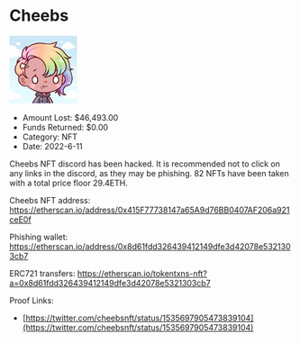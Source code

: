 # Cheebs
![Cheebs](/rektimages/Cheebs.png)
- Amount Lost: $46,493.00
- Funds Returned: $0.00
- Category: NFT
- Date: 2022-6-11

Cheebs NFT discord has been hacked. It is recommended not to click on any links in the discord, as they may be phishing. 82 NFTs have been taken with a total price floor 29.4ETH.

  


Cheebs NFT address: https://etherscan.io/address/0x415F77738147a65A9d76BB0407AF206a921ceE0f

Phishing wallet: https://etherscan.io/address/0x8d61fdd326439412149dfe3d42078e5321303cb7

ERC721 transfers: https://etherscan.io/tokentxns-nft?a=0x8d61fdd326439412149dfe3d42078e5321303cb7


Proof Links:
- [https://twitter.com/cheebsnft/status/1535697905473839104](https://twitter.com/cheebsnft/status/1535697905473839104)


